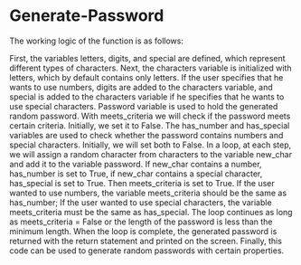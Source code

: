 # Generate-Password

The working logic of the function is as follows:

First, the variables letters, digits, and special are defined, which represent different types of characters. Next, the characters variable is initialized with letters, which by default contains only letters. If the user specifies that he wants to use numbers, digits are added to the characters variable, and special is added to the characters variable if he specifies that he wants to use special characters.
   Password variable is used to hold the generated random password.
With meets_criteria we will check if the password meets certain criteria. Initially, we set it to False. The has_number and has_special variables are used to check whether the password contains numbers and special characters. Initially, we will set both to False.
  In a loop, at each step, we will assign a random character from characters to the variable new_char and add it to the variable password.
  If new_char contains a number, has_number is set to True, if new_char contains a special character, has_special is set to True. Then meets_criteria is set to True.
  If the user wanted to use numbers, the variable meets_criteria should be the same as has_number; If the user wanted to use special characters, the variable meets_criteria must be the same as has_special.
 The loop continues as long as meets_criteria = False or the length of the password is less than the minimum length. When the loop is complete, the generated password is returned with the return statement and printed on the screen.
  Finally, this code can be used to generate random passwords with certain properties.
